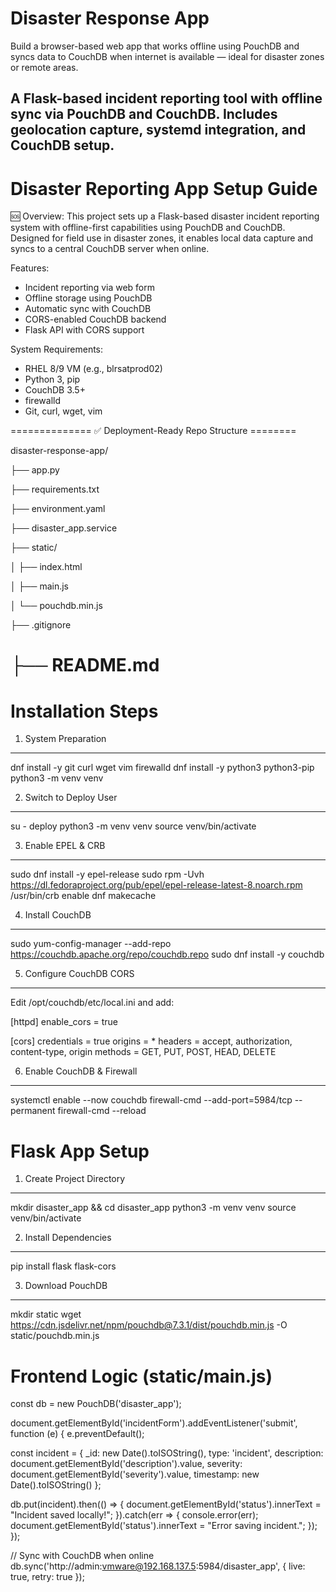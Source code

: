# Disaster Response App

Build a browser-based web app that works offline using PouchDB and syncs data to CouchDB when internet is available — ideal for disaster zones or remote areas.

A Flask-based incident reporting tool with offline sync via PouchDB and CouchDB. Includes geolocation capture, systemd integration, and CouchDB setup.
--------------------------------------------------------------------------------------------------------------------------

Disaster Reporting App Setup Guide
==================================

🆘 Overview:
This project sets up a Flask-based disaster incident reporting system with offline-first capabilities using PouchDB and CouchDB. Designed for field use in disaster zones, it enables local data capture and syncs to a central CouchDB server when online.

Features:
- Incident reporting via web form
- Offline storage using PouchDB
- Automatic sync with CouchDB
- CORS-enabled CouchDB backend
- Flask API with CORS support

System Requirements:
- RHEL 8/9 VM (e.g., blrsatprod02)
- Python 3, pip
- CouchDB 3.5+
- firewalld
- Git, curl, wget, vim
  
============== ✅ Deployment-Ready Repo Structure ========

disaster-response-app/

├── app.py

├── requirements.txt

├── environment.yaml

├── disaster_app.service

├── static/

│       ├── index.html

│       ├── main.js

│       └── pouchdb.min.js

├── .gitignore

├── README.md
=======================================


Installation Steps
==================

1. System Preparation
---------------------
dnf install -y git curl wget vim firewalld
dnf install -y python3 python3-pip
python3 -m venv venv

2. Switch to Deploy User
------------------------
su - deploy
python3 -m venv venv
source venv/bin/activate

3. Enable EPEL & CRB
--------------------
sudo dnf install -y epel-release
sudo rpm -Uvh https://dl.fedoraproject.org/pub/epel/epel-release-latest-8.noarch.rpm
/usr/bin/crb enable
dnf makecache

4. Install CouchDB
------------------
sudo yum-config-manager --add-repo https://couchdb.apache.org/repo/couchdb.repo
sudo dnf install -y couchdb

5. Configure CouchDB CORS
-------------------------
Edit /opt/couchdb/etc/local.ini and add:

[httpd]
enable_cors = true

[cors]
credentials = true
origins = *
headers = accept, authorization, content-type, origin
methods = GET, PUT, POST, HEAD, DELETE

6. Enable CouchDB & Firewall
----------------------------
systemctl enable --now couchdb
firewall-cmd --add-port=5984/tcp --permanent
firewall-cmd --reload

Flask App Setup
===============

1. Create Project Directory
---------------------------
mkdir disaster_app && cd disaster_app
python3 -m venv venv
source venv/bin/activate

2. Install Dependencies
-----------------------
pip install flask flask-cors

3. Download PouchDB
-------------------
mkdir static
wget https://cdn.jsdelivr.net/npm/pouchdb@7.3.1/dist/pouchdb.min.js -O static/pouchdb.min.js

Frontend Logic (static/main.js)
===============================

const db = new PouchDB('disaster_app');

document.getElementById('incidentForm').addEventListener('submit', function (e) {
  e.preventDefault();

  const incident = {
    _id: new Date().toISOString(),
    type: 'incident',
    description: document.getElementById('description').value,
    severity: document.getElementById('severity').value,
    timestamp: new Date().toISOString()
  };

  db.put(incident).then(() => {
    document.getElementById('status').innerText = "Incident saved locally!";
  }).catch(err => {
    console.error(err);
    document.getElementById('status').innerText = "Error saving incident.";
  });
});

// Sync with CouchDB when online
db.sync('http://admin:vmware@192.168.137.5:5984/disaster_app', {
  live: true,
  retry: true
});
